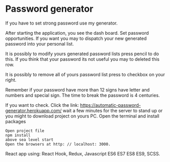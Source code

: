 # Password generator

If you have to set strong password use my generator.

After starting the application, you see the dash board. Set  password opportunities. If you want you may to dispatch your new generated password into your personal list.

It is possibly to modify yours generated password lists press pencil to do this. If you think that your password its not useful you may to deleted this row.

It is possibly to remove all of yours password list press to checkbox on your right.

Remember if your password have more than 12 signs have letter and numbers and special sign. The time to break the password is 4 centuries.

If you want to check. Click the link: https://automatic-password-generator.herokuapp.com/ wait a few minutes for the server to stand up or you might to download project on yours PC. Open the terminal and install packages

    Open project file
    npm install
    above sea level start
    Open the browsers at http: // localhost: 3000.

React app using: React Hook, Redux, Javascript ES6 ES7 ES8 ES9, SCSS.